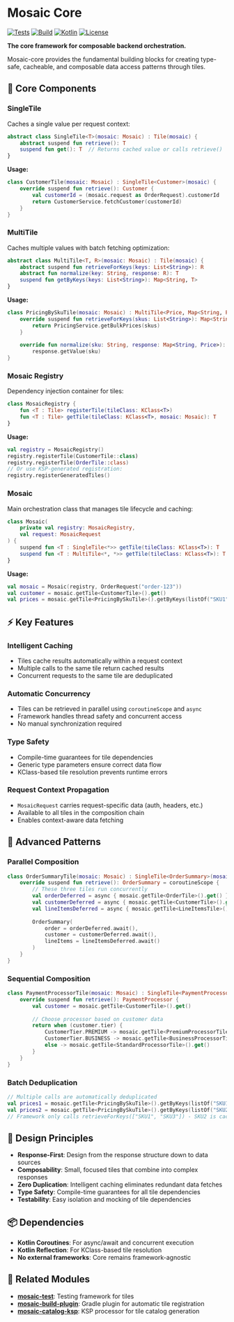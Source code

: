 # Mosaic Core

[![Tests](https://github.com/Nick-Abbott/Mosaic/workflows/Test%20Badge/badge.svg)](https://github.com/Nick-Abbott/Mosaic/actions?query=workflow%3A%22Test+Badge%22)
[![Build](https://github.com/Nick-Abbott/Mosaic/workflows/Build%20Badge/badge.svg)](https://github.com/Nick-Abbott/Mosaic/actions?query=workflow%3A%22Build+Badge%22)
[![Kotlin](https://img.shields.io/badge/kotlin-2.2.0-blue.svg)](https://kotlinlang.org)
[![License](https://img.shields.io/badge/license-Apache%202.0-blue.svg)](LICENSE)

**The core framework for composable backend orchestration.**

Mosaic-core provides the fundamental building blocks for creating type-safe, cacheable, and composable data access patterns through tiles.

## 🧩 **Core Components**

### **SingleTile**

Caches a single value per request context:

```kotlin
abstract class SingleTile<T>(mosaic: Mosaic) : Tile(mosaic) {
    abstract suspend fun retrieve(): T
    suspend fun get(): T  // Returns cached value or calls retrieve()
}
```

**Usage:**
```kotlin
class CustomerTile(mosaic: Mosaic) : SingleTile<Customer>(mosaic) {
    override suspend fun retrieve(): Customer {
        val customerId = (mosaic.request as OrderRequest).customerId
        return CustomerService.fetchCustomer(customerId)
    }
}
```

### **MultiTile**

Caches multiple values with batch fetching optimization:

```kotlin
abstract class MultiTile<T, R>(mosaic: Mosaic) : Tile(mosaic) {
    abstract suspend fun retrieveForKeys(keys: List<String>): R
    abstract fun normalize(key: String, response: R): T
    suspend fun getByKeys(keys: List<String>): Map<String, T>
}
```

**Usage:**
```kotlin
class PricingBySkuTile(mosaic: Mosaic) : MultiTile<Price, Map<String, Price>>(mosaic) {
    override suspend fun retrieveForKeys(skus: List<String>): Map<String, Price> {
        return PricingService.getBulkPrices(skus)
    }
    
    override fun normalize(sku: String, response: Map<String, Price>): Price = 
        response.getValue(sku)
}
```

### **Mosaic Registry**

Dependency injection container for tiles:

```kotlin
class MosaicRegistry {
    fun <T : Tile> registerTile(tileClass: KClass<T>)
    fun <T : Tile> getTile(tileClass: KClass<T>, mosaic: Mosaic): T
}
```

**Usage:**
```kotlin
val registry = MosaicRegistry()
registry.registerTile(CustomerTile::class)
registry.registerTile(OrderTile::class)
// Or use KSP-generated registration:
registry.registerGeneratedTiles()
```

### **Mosaic**

Main orchestration class that manages tile lifecycle and caching:

```kotlin
class Mosaic(
    private val registry: MosaicRegistry,
    val request: MosaicRequest
) {
    suspend fun <T : SingleTile<*>> getTile(tileClass: KClass<T>): T
    suspend fun <T : MultiTile<*, *>> getTile(tileClass: KClass<T>): T
}
```

**Usage:**
```kotlin
val mosaic = Mosaic(registry, OrderRequest("order-123"))
val customer = mosaic.getTile<CustomerTile>().get()
val prices = mosaic.getTile<PricingBySkuTile>().getByKeys(listOf("SKU1", "SKU2"))
```

## ⚡ **Key Features**

### **Intelligent Caching**
- Tiles cache results automatically within a request context
- Multiple calls to the same tile return cached results
- Concurrent requests to the same tile are deduplicated

### **Automatic Concurrency**
- Tiles can be retrieved in parallel using `coroutineScope` and `async`
- Framework handles thread safety and concurrent access
- No manual synchronization required

### **Type Safety**
- Compile-time guarantees for tile dependencies
- Generic type parameters ensure correct data flow
- KClass-based tile resolution prevents runtime errors

### **Request Context Propagation**
- `MosaicRequest` carries request-specific data (auth, headers, etc.)
- Available to all tiles in the composition chain
- Enables context-aware data fetching

## 🔧 **Advanced Patterns**

### **Parallel Composition**
```kotlin
class OrderSummaryTile(mosaic: Mosaic) : SingleTile<OrderSummary>(mosaic) {
    override suspend fun retrieve(): OrderSummary = coroutineScope {
        // These three tiles run concurrently
        val orderDeferred = async { mosaic.getTile<OrderTile>().get() }
        val customerDeferred = async { mosaic.getTile<CustomerTile>().get() }
        val lineItemsDeferred = async { mosaic.getTile<LineItemsTile>().get() }
        
        OrderSummary(
            order = orderDeferred.await(),
            customer = customerDeferred.await(),
            lineItems = lineItemsDeferred.await()
        )
    }
}
```

### **Sequential Composition**
```kotlin
class PaymentProcessorTile(mosaic: Mosaic) : SingleTile<PaymentProcessor>(mosaic) {
    override suspend fun retrieve(): PaymentProcessor {
        val customer = mosaic.getTile<CustomerTile>().get()
        
        // Choose processor based on customer data
        return when (customer.tier) {
            CustomerTier.PREMIUM -> mosaic.getTile<PremiumProcessorTile>().get()
            CustomerTier.BUSINESS -> mosaic.getTile<BusinessProcessorTile>().get()
            else -> mosaic.getTile<StandardProcessorTile>().get()
        }
    }
}
```

### **Batch Deduplication**
```kotlin
// Multiple calls are automatically deduplicated
val prices1 = mosaic.getTile<PricingBySkuTile>().getByKeys(listOf("SKU1", "SKU2"))
val prices2 = mosaic.getTile<PricingBySkuTile>().getByKeys(listOf("SKU2", "SKU3"))
// Framework only calls retrieveForKeys(["SKU1", "SKU3"]) - SKU2 is cached!
```

## 🎯 **Design Principles**

- **Response-First**: Design from the response structure down to data sources
- **Composability**: Small, focused tiles that combine into complex responses
- **Zero Duplication**: Intelligent caching eliminates redundant data fetches
- **Type Safety**: Compile-time guarantees for all tile dependencies
- **Testability**: Easy isolation and mocking of tile dependencies

## 📦 **Dependencies**

- **Kotlin Coroutines**: For async/await and concurrent execution
- **Kotlin Reflection**: For KClass-based tile resolution
- **No external frameworks**: Core remains framework-agnostic

## 🔗 **Related Modules**

- **[mosaic-test](../mosaic-test/README.md)**: Testing framework for tiles
- **[mosaic-build-plugin](../mosaic-build-plugin/)**: Gradle plugin for automatic tile registration
- **[mosaic-catalog-ksp](../mosaic-catalog-ksp/)**: KSP processor for tile catalog generation
